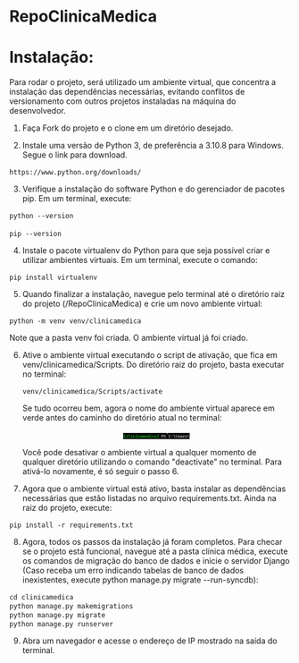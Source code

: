 # RepoClinicaMedica

# Instalação: 
  
  Para rodar o projeto, será utilizado um ambiente virtual, que concentra a instalação das dependências necessárias, evitando conflitos de versionamento com outros projetos instaladas na máquina do desenvolvedor.
  
  1. Faça Fork do projeto e o clone em um diretório desejado.
  
  2. Instale uma versão de Python 3, de preferência a 3.10.8 para Windows. Segue o link para download.
    
    https://www.python.org/downloads/
  
  3. Verifique a instalação do software Python e do gerenciador de pacotes pip. Em um terminal, execute:
    
    
    python --version
    
    pip --version
    
  
  4. Instale o pacote virtualenv do Python para que seja possível criar e utilizar ambientes virtuais. Em um terminal, execute o comando:
    
    
    pip install virtualenv
    
   
  5. Quando finalizar a instalação, navegue pelo terminal até o diretório raiz do projeto (<CaminhoParaOProjeto>/RepoClinicaMedica) e crie um novo ambiente virtual: 
 
    
    python -m venv venv/clinicamedica   
    
    
   Note que a pasta venv foi criada. O ambiente virtual já foi criado.
  
  6. Ative o ambiente virtual executando o script de ativação, que fica em venv/clinicamedica/Scripts. Do diretório raiz do projeto, basta executar no terminal:
     
     ```
     venv/clinicamedica/Scripts/activate
     ```
  
     Se tudo ocorreu bem, agora o nome do ambiente virtual aparece em verde antes do caminho do diretório atual no terminal:
     <p align="center"><img width="25%" align="center" src="https://github.com/Rodrigo-Panta/RepoClinicaMedica/blob/main/images/venv.png" />
     </p>
     
     Você pode desativar o ambiente virtual a qualquer momento de qualquer diretório utilizando o comando "deactivate" no terminal. Para ativá-lo novamente, é só seguir o passo 6.  
  
  7. Agora que o ambiente virtual está ativo, basta instalar as dependências necessárias que estão listadas no arquivo requirements.txt. Ainda na raiz do projeto, execute:
  
    pip install -r requirements.txt
  
  8. Agora, todos os passos da instalação já foram completos. Para checar se o projeto está funcional, navegue até a pasta clínica médica, execute os comandos de migração do banco de dados e inicie o servidor Django (Caso receba um erro indicando tabelas de banco de dados inexistentes, execute python manage.py migrate --run-syncdb):
    
    cd clinicamedica
    python manage.py makemigrations
    python manage.py migrate 
    python manage.py runserver
  
  9. Abra um navegador e acesse o endereço de IP mostrado na saída do terminal. 
    
